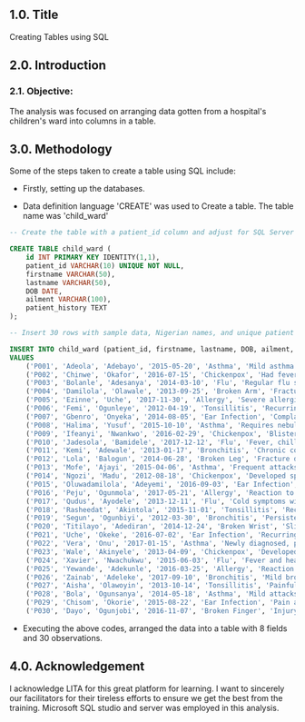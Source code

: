 ## 1.0. Title

Creating Tables using SQL

## 2.0. Introduction

### 2.1. Objective: 

The analysis was focused on arranging data gotten from a hospital's children's ward into columns in a table.

## 3.0. Methodology

Some of the steps taken to create a table using SQL include:

 - Firstly, setting up the databases.
  
 - Data definition language 'CREATE' was used to Create a table. The table name was 'child_ward'

```SQL
-- Create the table with a patient_id column and adjust for SQL Server syntax

CREATE TABLE child_ward (
    id INT PRIMARY KEY IDENTITY(1,1),
    patient_id VARCHAR(10) UNIQUE NOT NULL,
    firstname VARCHAR(50),
    lastname VARCHAR(50),
    DOB DATE,
    ailment VARCHAR(100),
    patient_history TEXT
);

-- Insert 30 rows with sample data, Nigerian names, and unique patient IDs

INSERT INTO child_ward (patient_id, firstname, lastname, DOB, ailment, patient_history)
VALUES
    ('P001', 'Adeola', 'Adebayo', '2015-05-20', 'Asthma', 'Mild asthma diagnosed at age 3, requires inhaler occasionally.'),
    ('P002', 'Chinwe', 'Okafor', '2016-07-15', 'Chickenpox', 'Had fever and rash for three days before admission.'),
    ('P003', 'Bolanle', 'Adesanya', '2014-03-10', 'Flu', 'Regular flu symptoms with cough and fever.'),
    ('P004', 'Damilola', 'Olawale', '2013-09-25', 'Broken Arm', 'Fractured arm due to a fall at school.'),
    ('P005', 'Ezinne', 'Uche', '2017-11-30', 'Allergy', 'Severe allergic reaction to peanuts.'),
    ('P006', 'Femi', 'Ogunleye', '2012-04-19', 'Tonsillitis', 'Recurring tonsillitis, considering surgery.'),
    ('P007', 'Gbenro', 'Onyeka', '2014-08-05', 'Ear Infection', 'Complained of ear pain and difficulty hearing.'),
    ('P008', 'Halima', 'Yusuf', '2015-10-10', 'Asthma', 'Requires nebulizer treatment during severe attacks.'),
    ('P009', 'Ifeanyi', 'Nwankwo', '2016-02-29', 'Chickenpox', 'Blisters and itching, started 2 days ago.'),
    ('P010', 'Jadesola', 'Bamidele', '2017-12-12', 'Flu', 'Fever, chills, and body aches.'),
    ('P011', 'Kemi', 'Adewale', '2013-01-17', 'Bronchitis', 'Chronic cough, wheezing and shortness of breath.'),
    ('P012', 'Lola', 'Balogun', '2014-06-28', 'Broken Leg', 'Fracture due to bike accident.'),
    ('P013', 'Mofe', 'Ajayi', '2015-04-06', 'Asthma', 'Frequent attacks during spring season.'),
    ('P014', 'Ngozi', 'Madu', '2012-08-18', 'Chickenpox', 'Developed spots and fever yesterday.'),
    ('P015', 'Oluwadamilola', 'Adeyemi', '2016-09-03', 'Ear Infection', 'Pain and redness in the ear, started 3 days ago.'),
    ('P016', 'Peju', 'Ogunmola', '2017-05-21', 'Allergy', 'Reaction to bee sting, mild swelling and hives.'),
    ('P017', 'Qudus', 'Ayodele', '2013-12-11', 'Flu', 'Cold symptoms with a sore throat and fever.'),
    ('P018', 'Rasheedat', 'Akintola', '2015-11-01', 'Tonsillitis', 'Recurring sore throat and fever.'),
    ('P019', 'Segun', 'Ogunbiyi', '2012-03-30', 'Bronchitis', 'Persistent cough, worsening over past week.'),
    ('P020', 'Titilayo', 'Adediran', '2014-12-24', 'Broken Wrist', 'Slip and fall accident.'),
    ('P021', 'Uche', 'Okeke', '2016-07-02', 'Ear Infection', 'Recurring ear infections, needs antibiotics.'),
    ('P022', 'Vera', 'Onu', '2017-01-15', 'Asthma', 'Newly diagnosed, prescribed inhaler.'),
    ('P023', 'Wale', 'Akinyele', '2013-04-09', 'Chickenpox', 'Developed rash on torso and back.'),
    ('P024', 'Xavier', 'Nwachukwu', '2015-06-03', 'Flu', 'Fever and headache, no appetite.'),
    ('P025', 'Yewande', 'Adekunle', '2016-03-25', 'Allergy', 'Reaction to pollen, runny nose and itchy eyes.'),
    ('P026', 'Zainab', 'Adeleke', '2017-09-10', 'Bronchitis', 'Mild bronchitis, started a few days ago.'),
    ('P027', 'Aisha', 'Olawoyin', '2013-10-14', 'Tonsillitis', 'Painful throat and difficulty swallowing.'),
    ('P028', 'Bola', 'Ogunsanya', '2014-05-18', 'Asthma', 'Mild attacks, controlled with medication.'),
    ('P029', 'Chisom', 'Okorie', '2015-08-22', 'Ear Infection', 'Pain and fever, started after swimming.'),
    ('P030', 'Dayo', 'Ogunjobi', '2016-11-07', 'Broken Finger', 'Injury during sports, requires splint.');
```
- Executing the above codes, arranged the data into a table with 8 fields and 30 observations.

## 4.0. Acknowledgement

I acknowledge LITA for this great platform for learning. I want to sincerely our facilitators for their tireless efforts to ensure we get the best from the training. Microsoft SQL studio and server was employed in this analysis.

